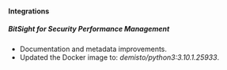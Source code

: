 
#### Integrations
##### BitSight for Security Performance Management
- Documentation and metadata improvements.
- Updated the Docker image to: *demisto/python3:3.10.1.25933*.
